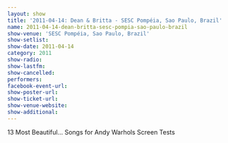 ```yaml
---
layout: show
title: '2011-04-14: Dean & Britta - SESC Pompéia, Sao Paulo, Brazil'
name: 2011-04-14-dean-britta-sesc-pompia-sao-paulo-brazil
show-venue: 'SESC Pompéia, Sao Paulo, Brazil'
show-setlist: 
show-date: 2011-04-14
category: 2011
show-radio: 
show-lastfm: 
show-cancelled: 
performers: 
facebook-event-url: 
show-poster-url: 
show-ticket-url: 
show-venue-website: 
show-additional: 
---
```


13 Most Beautiful... Songs for Andy Warhols Screen Tests